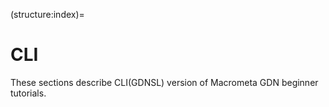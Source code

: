 (structure:index)=
# CLI

These sections describe CLI(GDNSL) version of Macrometa GDN beginner tutorials.

```{tableofcontents}
```

